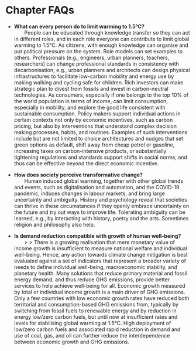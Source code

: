 # Chapter FAQs

*  **What can every person do to limit warming to 1.5°C?**   
  &nbsp;&nbsp;&nbsp;&nbsp;&nbsp;&nbsp; People can be educated through knowledge transfer so they can act in different roles, and in each role everyone can contribute to limit global warming to 1.5°C. As citizens, with enough knowledge can organise and put political pressure on the system. Role models can set examples to others. Professionals (e.g., engineers, urban planners, teachers, researchers) can change professional standards in consistency with decarbonisation; e.g., urban planners and architects can design physical infrastructures to facilitate low-carbon mobility and energy use by making walking and cycling safe for children. Rich investors can make strategic plan to divest from fossils and invest in carbon-neutral technologies. As consumers, especially if one belongs to the top 10% of the world population in terms of income, can limit consumption, especially in mobility, and explore the good life consistent with sustainable consumption. Policy makers support individual actions in certain contexts not only by economic incentives, such as carbon pricing, but also by interventions that understand complex decision making processes, habits, and routines. Examples of such interventions include but are not limited to choice architectures and nudges that set green options as default, shift away from cheap petrol or gasoline, increasing taxes on carbon-intensive products, or substantially tightening regulations and standards support shifts in social norms, and thus can be effective beyond the direct economic incentive.

* **How does society perceive transformative change?**  
  &nbsp;&nbsp;&nbsp;&nbsp;&nbsp;&nbsp; Human induced global warming, together with other global trends and events, such as digitalisation and automation, and the COVID-19 pandemic, induces changes in labour markets, and bring large uncertainty and ambiguity. History and psychology reveal that societies can thrive in these circumstances if they openly embrace uncertainty on the future and try out ways to improve life. Tolerating ambiguity can be learned, e.g., by interacting with history, poetry and the arts. Sometimes religion and philosophy also help.

* **Is demand reduction compatible with growth of human well-being?**  
 &nbsp;&nbsp;&nbsp;&nbsp;&nbsp;&nbsp; > > There is a growing realisation that mere monetary value of income growth is insufficient to measure national welfare and individual well-being. Hence, any action towards climate change mitigation is best evaluated against a set of indicators that represent a broader variety of needs to define individual well-being, macroeconomic stability, and planetary health. Many solutions that reduce primary material and fossil energy demand, and thus reduce GHG emissions, provide better services to help achieve well-being for all.
Economic growth measured by total or individual income growth is a main driver of GHG emissions. Only a few countries with low economic growth rates have reduced both territorial and consumption-based GHG emissions from, typically by switching from fossil fuels to renewable energy and by reduction in energy low/zero carbon fuels, but until now at insufficient rates and levels for stabilising global warming at 1.5°C. High deployment of low/zero carbon fuels and associated rapid reduction in demand and use of coal, gas, and oil can further reduce the interdependence between economic growth and GHG emissions.
